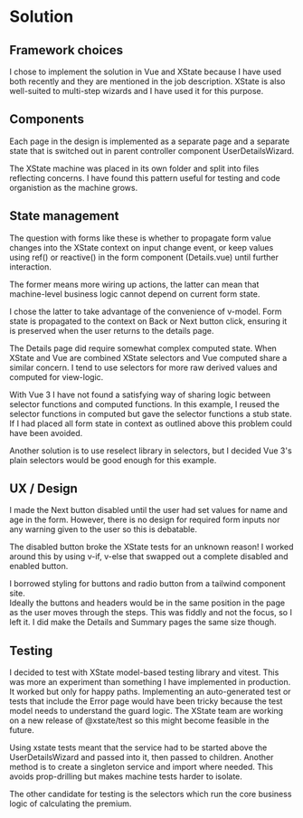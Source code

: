 # Solution

## Framework choices

I chose to implement the solution in Vue and XState because I have used both recently and they are mentioned in the job description. XState is also well-suited to multi-step wizards and I have used it for this purpose.

## Components

Each page in the design is implemented as a separate page and a separate state that is switched out in parent controller component UserDetailsWizard.

The XState machine was placed in its own folder and split into files reflecting concerns. I have found this pattern useful for testing and code organistion as the machine grows.

## State management

The question with forms like these is whether to propagate form value changes into the XState context on input change event, or keep values using ref() or reactive() in the form component (Details.vue) until further interaction.

The former means more wiring up actions, the latter can mean that machine-level business logic cannot depend on current form state.

I chose the latter to take advantage of the convenience of v-model. Form state is propagated to the context on Back or Next button click, ensuring it is preserved when the user returns to the details page.

The Details page did require somewhat complex computed state. When XState and Vue are combined XState selectors and Vue computed share a similar concern. I tend to use selectors for more raw derived values and computed for view-logic.

With Vue 3 I have not found a satisfying way of sharing logic between selector functions and computed functions. In this example, I reused the selector functions in computed but gave the selector functions a stub state. If I had placed all form state in context as outlined above this problem could have been avoided.

Another solution is to use reselect library in selectors, but I decided Vue 3's plain selectors would be good enough for this example.

## UX / Design

I made the Next button disabled until the user had set values for name and age in the form. However, there is no design for required form inputs nor any warning given to the user so this is debatable.

The disabled button broke the XState tests for an unknown reason! I worked around this by using v-if, v-else that swapped out a complete disabled and enabled button.

I borrowed styling for buttons and radio button from a tailwind component site.  
Ideally the buttons and headers would be in the same position in the page as the user moves through the steps. This was fiddly and not the focus, so I left it. I did make the Details and Summary pages the same size though.

## Testing

I decided to test with XState model-based testing library and vitest. This was more an experiment than something I have implemented in production. It worked but only for happy paths. Implementing an auto-generated test or tests that include the Error page would have been tricky because the test model needs to understand the guard logic. The XState team are working on a new release of @xstate/test so this might become feasible in the future.

Using xstate tests meant that the service had to be started above the UserDetailsWizard and passed into it, then passed to children. Another method is to create a singleton service and import where needed. This avoids prop-drilling but makes machine tests harder to isolate.

The other candidate for testing is the selectors which run the core business logic of calculating the premium.
